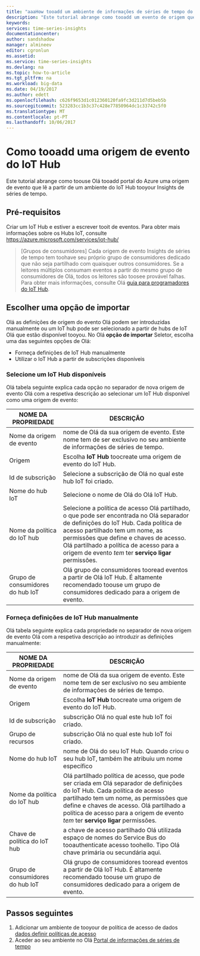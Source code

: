 ```yaml
---
title: "aaaHow tooadd um ambiente de informações de séries de tempo do Azure tooyour de origem de evento de IoT Hub | Microsoft Docs"
description: "Este tutorial abrange como tooadd um evento de origem que está ligado tooan ambiente do IoT Hub tooyour Insights de séries de tempo"
keywords: 
services: time-series-insights
documentationcenter: 
author: sandshadow
manager: almineev
editor: cgronlun
ms.assetid: 
ms.service: time-series-insights
ms.devlang: na
ms.topic: how-to-article
ms.tgt_pltfrm: na
ms.workload: big-data
ms.date: 04/19/2017
ms.author: edett
ms.openlocfilehash: c626f9653d1c012360120fa9fc3d211d7d5beb5b
ms.sourcegitcommit: 523283cc1b3c37c428e77850964dc1c33742c5f0
ms.translationtype: MT
ms.contentlocale: pt-PT
ms.lasthandoff: 10/06/2017
---
```

# <a name="how-tooadd-an-iot-hub-event-source"></a>Como tooadd uma origem de evento do IoT Hub

Este tutorial abrange como toouse Olá tooadd portal do Azure uma origem de evento que lê a partir de um ambiente do IoT Hub tooyour Insights de séries de tempo.

## <a name="prerequisites"></a>Pré-requisitos

Criar um IoT Hub e estiver a escrever tooit de eventos. Para obter mais informações sobre os Hubs IoT, consulte <https://azure.microsoft.com/services/iot-hub/>

> [Grupos de consumidores] Cada origem de evento Insights de séries de tempo tem toohave seu próprio grupo de consumidores dedicado que não seja partilhado com quaisquer outros consumidores. Se a leitores múltiplos consumam eventos a partir do mesmo grupo de consumidores de Olá, todos os leitores são toosee provável falhas. Para obter mais informações, consulte Olá [guia para programadores do IoT Hub](../iot-hub/iot-hub-devguide.md).

## <a name="choose-an-import-option"></a>Escolher uma opção de importar

Olá as definições de origem do evento Olá podem ser introduzidas manualmente ou um IoT hub pode ser selecionado a partir de hubs de IoT Olá que estão disponível tooyou.
No Olá **opção de importar** Seletor, escolha uma das seguintes opções de Olá:

* Forneça definições de IoT Hub manualmente
* Utilizar o IoT Hub a partir de subscrições disponíveis

### <a name="select-an-available-iot-hub"></a>Selecione um IoT Hub disponíveis

Olá tabela seguinte explica cada opção no separador de nova origem de evento Olá com a respetiva descrição ao selecionar um IoT Hub disponível como uma origem de evento:

| NOME DA PROPRIEDADE | DESCRIÇÃO |
| --- | --- |
| Nome da origem de evento | nome de Olá da sua origem de evento. Este nome tem de ser exclusivo no seu ambiente de informações de séries de tempo.
| Origem | Escolha **IoT Hub** toocreate uma origem de evento do IoT Hub.
| Id de subscrição | Selecione a subscrição de Olá no qual este hub IoT foi criado.
| Nome do hub IoT | Selecione o nome de Olá do Olá IoT Hub.
| Nome da política do IoT hub | Selecione a política de acesso Olá partilhado, o que pode ser encontrada no Olá separador de definições do IoT Hub. Cada política de acesso partilhado tem um nome, as permissões que define e chaves de acesso. Olá partilhado a política de acesso para a origem de evento *tem* ter **serviço ligar** permissões.
| Grupo de consumidores do hub IoT | Olá grupo de consumidores tooread eventos a partir de Olá IoT Hub. É altamente recomendado toouse um grupo de consumidores dedicado para a origem de evento.

### <a name="provide-iot-hub-settings-manually"></a>Forneça definições de IoT Hub manualmente

Olá tabela seguinte explica cada propriedade no separador de nova origem de evento Olá com a respetiva descrição ao introduzir as definições manualmente:

| NOME DA PROPRIEDADE | DESCRIÇÃO |
| --- | --- |
| Nome da origem de evento | nome de Olá da sua origem de evento. Este nome tem de ser exclusivo no seu ambiente de informações de séries de tempo.
| Origem | Escolha **IoT Hub** toocreate uma origem de evento do IoT Hub.
| Id de subscrição | subscrição Olá no qual este hub IoT foi criado.
| Grupo de recursos | subscrição Olá no qual este hub IoT foi criado.
| Nome do hub IoT | nome de Olá do seu IoT Hub. Quando criou o seu hub IoT, também lhe atribuiu um nome específico
| Nome da política do IoT hub | Olá partilhado política de acesso, que pode ser criada em Olá separador de definições do IoT Hub. Cada política de acesso partilhado tem um nome, as permissões que define e chaves de acesso. Olá partilhado a política de acesso para a origem de evento *tem* ter **serviço ligar** permissões.
| Chave de política do IoT hub | a chave de acesso partilhado Olá utilizada espaço de nomes do Service Bus do tooauthenticate acesso toohello. Tipo Olá chave primária ou secundária aqui.
| Grupo de consumidores do hub IoT | Olá grupo de consumidores tooread eventos a partir de Olá IoT Hub. É altamente recomendado toouse um grupo de consumidores dedicado para a origem de evento.

## <a name="next-steps"></a>Passos seguintes

1. Adicionar um ambiente de tooyour de política de acesso de dados [dados definir políticas de acesso](time-series-insights-data-access.md)
1. Aceder ao seu ambiente no Olá [Portal de informações de séries de tempo](https://insights.timeseries.azure.com)
